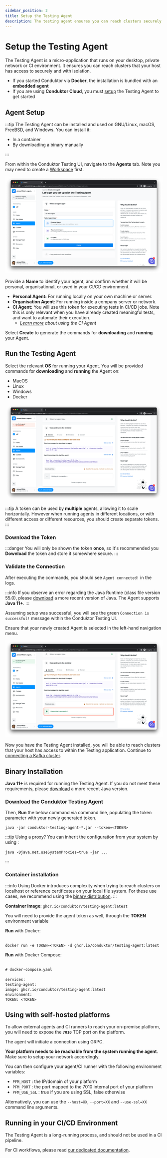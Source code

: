 ```yaml
---
sidebar_position: 2
title: Setup the Testing Agent
description: The testing agent ensures you can reach clusters securely and with isolation. Set it up to enable testing.
---
```


# Setup the Testing Agent

The Testing Agent is a micro-application that runs on your desktop, private network or CI environment. It ensures you can reach clusters that your host has access to securely and with isolation.

- If you started Conduktor via **Docker**, the installation is bundled with an **embedded agent**
- If you are using **Conduktor Cloud**, you must [setup](#agent-setup) the Testing Agent to get started

## Agent Setup

:::tip
The Testing Agent can be installed and used on GNU/Linux, macOS, FreeBSD, and Windows. You can install it:

- In a container
- By downloading a binary manually

:::

From within the Conduktor Testing UI, navigate to the **Agents** tab. Note you may need to create a [Workspace](../features/workspace) first.

![](<../assets/image (27) (1) (1) (1).png>)

Provide a **Name** to identify your agent, and confirm whether it will be personal, organisational, or used in your CI/CD environment.

- **Personal Agent:** For running locally on your own machine or server.
- **Organisation Agent**: For running inside a company server or network.
- **CI Agent:** You will use this token for executing tests in CI/CD jobs. Note this is only relevant when you have already created meaningful tests, and want to automate their execution.
  - _[Learn more](../features/ci-cd-automation) about using the CI Agent_

Select **Create** to generate the commands for **downloading** and **running** your Agent.&#x20;

## Run the Testing Agent

Select the relevant **OS** for running your Agent. You will be provided commands for **downloading** and **running** the Agent on:

- MacOS
- Linux
- Windows
- Docker

![](<../assets/image (10) (1).png>)

:::tip
A token can be used by **multiple** agents, allowing it to scale horizontally.
However when running agents in different locations, or with different access or different resources, you should create separate tokens.
:::

### Download the Token

:::danger
You will only be shown the token **once**, so it's recommended you **Download** the token and store it somewhere secure.
:::

### Validate the Connection

After executing the commands, you should see `Agent connected!` in the logs.&#x20;

:::info
If you observe an error regarding the Java Runtime (class file version 55.0), please [download](https://www.oracle.com/java/technologies/downloads) a more recent version of Java. The Agent supports **Java 11+**.
:::

Assuming setup was successful, you will see the green `Connection is successful!` message within the Conduktor Testing UI.

Ensure that your newly created Agent is selected in the left-hand navigation menu.&#x20;

![](<../assets/image (11) (1).png>)

Now you have the Testing Agent installed, you will be able to reach clusters that your host has access to within the Testing application. Continue to [connecting a Kafka cluster](connect-to-a-kafka-cluster).

## Binary Installation&#x20;

**Java 11+** is required for running the Testing Agent. If you do not meet these requirements, please [download](https://www.oracle.com/java/technologies/downloads) a more recent Java version.

### [Download](https://releases.conduktor.io/testing-agent-jar) the Conduktor Testing Agent

Then, **Run** the below command via command line, populating the token parameter with your newly generated token.

```
java -jar conduktor-testing-agent-*.jar --token=<TOKEN>
```

:::tip
Using a proxy? You can inherit the configuration from your system by using :

`java -Djava.net.useSystemProxies=true -jar ...`

:::

### Container installation

:::info
Using Docker introduces complexity when trying to reach clusters on localhost or reference certificates on your local file system.
For these use cases, we recommend using the [binary distribution](install-the-testing-agent#binary-installation).
:::

**Container image**: `ghcr.io/conduktor/testing-agent:latest`

You will need to provide the agent token as well, through the **TOKEN** environment variable

**Run** with Docker:

```

docker run -e TOKEN=<TOKEN> -d ghcr.io/conduktor/testing-agent:latest

```

**Run** with Docker Compose:

```

# docker-compose.yaml

services:
testing-agent:
image: ghcr.io/conduktor/testing-agent:latest
environment:
TOKEN: <TOKEN>

```

## Using with self-hosted platforms

To allow external agents and CI runners to reach your on-premise platform, you will need to expose the **`7010`** TCP port on the platform.

The agent will initiate a connection using GRPC.

**Your platform needs to be reachable from the system running the agent**.
Make sure to setup your network accordingly.

You can then configure your agent/CI runner with the following environment variables:

- `PFM_HOST` : the IP/domain of your platform
- `PFM_PORT` : the port mapped to the 7010 internal port of your platform
- `PFM_USE_SSL` : true if you are using SSL, false otherwise

Alternatively, you can use the `--host=XX`, `--port=XX` and `--use-ssl=XX` command line arguments.

## Running in your CI/CD Environment&#x20;

The Testing Agent is a long-running process, and should not be used in a CI pipeline.

For CI workflows, please read [our dedicated documentation](../features/ci-cd-automation).

